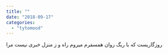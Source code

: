```yaml
---
title: ""
date: "2018-09-17"
categories: 
  - "tytomood"
---
```


روزگاریست که با ریگ روان همسفرم میروم راه و ز منزل خبری نیست مرا
